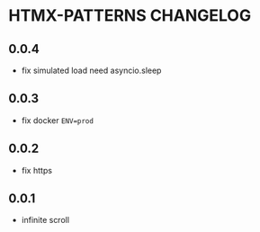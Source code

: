 # HTMX-PATTERNS CHANGELOG

## 0.0.4

* fix simulated load need asyncio.sleep

## 0.0.3

* fix docker `ENV=prod`

## 0.0.2

* fix https

## 0.0.1

* infinite scroll
